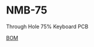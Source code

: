 # NMB-75
 Through Hole 75% Keyboard PCB

[BOM](https://octopart.com/bom-tool/1Q1lCkmy "Octopart BOM")
